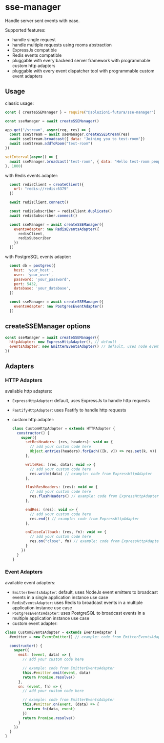 # sse-manager

Handle server sent events with ease.

Supported features:

- handle single request
- handle multiple requests using rooms abstraction
- ExpressJs compatible
- Redis events compatible
- pluggable with every backend server framework with programmable custom http adapters
- pluggable with every event dispatcher tool with programmable custom event adapters

## Usage

classic usage:

``` js
const { createSSEManager } = require("@soluzioni-futura/sse-manager")

const sseManager = await createSSEManager()

app.get("/stream", async(req, res) => {
  const sseStream = await sseManager.createSSEStream(res)
  await sseStream.broadcast({ data: "Joining you to test-room"})
  await sseStream.addToRoom("test-room")
})

setInterval(async() => {
  await sseManager.broadcast("test-room", { data: "Hello test-room people!" })
}, 1000)
```

with Redis events adapter:

```js
  const redisClient = createClient({
    url: "redis://redis:6379"
  })

  await redisClient.connect()

  const redisSubscriber = redisClient.duplicate()
  await redisSubscriber.connect()

  const sseManager = await createSSEManager({
    eventsAdapter: new RedisEventsAdapter({
      redisClient,
      redisSubscriber
    })
  })
```

with PostgreSQL events adapter:

```js
  const db = postgres({
    host: 'your_host',
    user: 'your_user',
    password: 'your_password',
    port: 5432,
    database: 'your_database',
  })

  const sseManager = await createSSEManager({
    eventsAdapter: new PostgresEventAdapter()
  })
```

## createSSEManager options

``` js
const sseManager = await createSSEManager({
  httpAdapter: new ExpressHttpAdapter(), // default
  eventsAdapter: new EmitterEventsAdapter() // default, uses node event emitters to broadcast events
})
```

## Adapters

### HTTP Adapters

available http adapters:

- `ExpressHttpAdapter`: default, uses ExpressJs to handle http requests
- `FastifyHttpAdapter`: uses Fastify to handle http requests
- custom http adapter:

    ```js
    class CustomHttpAdapter = extends HTTPAdapter {
      constructor() {
        super({
          setResHeaders: (res, headers): void => {
            // add your custom code here
            Object.entries(headers).forEach(([k, v]) => res.set(k, v)) // example: code from ExpressHttpAdapter
          },

          writeRes: (res, data): void => {
            // add your custom code here
            res.write(data) // example: code from ExpressHttpAdapter
          },

          flushResHeaders: (res): void => {
            // add your custom code here
            res.flushHeaders() // example: code from ExpressHttpAdapter
          },

          endRes: (res): void => {
            // add your custom code here
            res.end() // example: code from ExpressHttpAdapter
          },

          onCloseCallback: (res, fn): void => {
            // add your custom code here
            res.on("close", fn) // example: code from ExpressHttpAdapter
          }
        })
      }
    }
    ```

### Event Adapters

available event adapters:

- `EmitterEventsAdapter`: default, uses NodeJs event emitters to broadcast events in a single application instance use case
- `RedisEventsAdapter`: uses Redis to broadcast events in a multiple application instance use case
- `PostgresEventsAdapter`: uses PostgreSQL to broadcast events in a multiple application instance use case
- custom event adapter:

``` js
class CustomEventsAdapter = extends EventsAdapter {
  #emitter = new EventEmitter() // example: code from EmitterEventsAdapter

  constructor() {
    super({
      emit: (event, data) => {
        // add your custom code here

        // example: code from EmitterEventsAdapter
        this.#emitter.emit(event, data)
        return Promise.resolve()
      },
      on: (event, fn) => {
        // add your custom code here

        // example: code from EmitterEventsAdapter
        this.#emitter.on(event, (data) => {
          return fn(data, event)
        })
        return Promise.resolve()
      }
    })
  }
}
```
